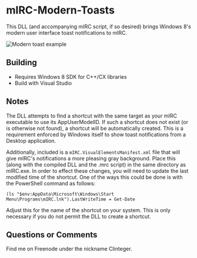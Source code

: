 mIRC-Modern-Toasts
==================
This DLL (and accompanying mIRC script, if so desired) brings Windows 8's modern user interface toast notifications to mIRC.

![Modern toast example](http://i.imgur.com/rnOEoFE.png)

## Building
* Requires Windows 8 SDK for C++/CX libraries
* Build with Visual Studio

## Notes
The DLL attempts to find a shortcut with the same target as your mIRC executable to use its AppUserModelID.
If such a shortcut does not exist (or is otherwise not found), a shortcut will be automatically created.
This is a requirement enforced by Windows itself to show toast notifications from a Desktop application.

Additionally, included is a `mIRC.VisualElementsManifest.xml` file that will give mIRC's notifications a more pleasing gray background. Place this (along with the compiled DLL and the .mrc script) in the same directory as mIRC.exe. In order to effect these changes, you will need to update the last modified time of the shortcut. One of the ways this could be done is with the PowerShell command as follows:

```(ls "$env:AppData\Microsoft\Windows\Start Menu\Programs\mIRC.lnk").LastWriteTime = Get-Date```

Adjust this for the name of the shortcut on your system. This is only necessary if you do not permit the DLL to create a shortcut.

## Questions or Comments
Find me on Freenode under the nickname Clinteger.

